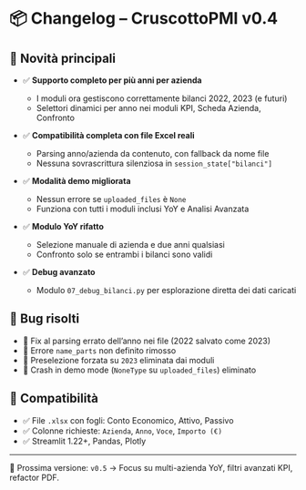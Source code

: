 # 📦 Changelog – CruscottoPMI v0.4

## 🚀 Novità principali

- ✅ **Supporto completo per più anni per azienda**
  - I moduli ora gestiscono correttamente bilanci 2022, 2023 (e futuri)
  - Selettori dinamici per anno nei moduli KPI, Scheda Azienda, Confronto

- ✅ **Compatibilità completa con file Excel reali**
  - Parsing anno/azienda da contenuto, con fallback da nome file
  - Nessuna sovrascrittura silenziosa in `session_state["bilanci"]`

- ✅ **Modalità demo migliorata**
  - Nessun errore se `uploaded_files` è `None`
  - Funziona con tutti i moduli inclusi YoY e Analisi Avanzata

- ✅ **Modulo YoY rifatto**
  - Selezione manuale di azienda e due anni qualsiasi
  - Confronto solo se entrambi i bilanci sono validi

- ✅ **Debug avanzato**
  - Modulo `07_debug_bilanci.py` per esplorazione diretta dei dati caricati

## 🐛 Bug risolti

- 🔧 Fix al parsing errato dell’anno nei file (2022 salvato come 2023)
- 🔧 Errore `name_parts` non definito rimosso
- 🔧 Preselezione forzata su `2023` eliminata dai moduli
- 🔧 Crash in demo mode (`NoneType` su `uploaded_files`) eliminato

## 🧱 Compatibilità

- ✅ File `.xlsx` con fogli: Conto Economico, Attivo, Passivo
- ✅ Colonne richieste: `Azienda`, `Anno`, `Voce`, `Importo (€)`
- ✅ Streamlit 1.22+, Pandas, Plotly

---

🎯 Prossima versione: `v0.5` → Focus su multi-azienda YoY, filtri avanzati KPI, refactor PDF.